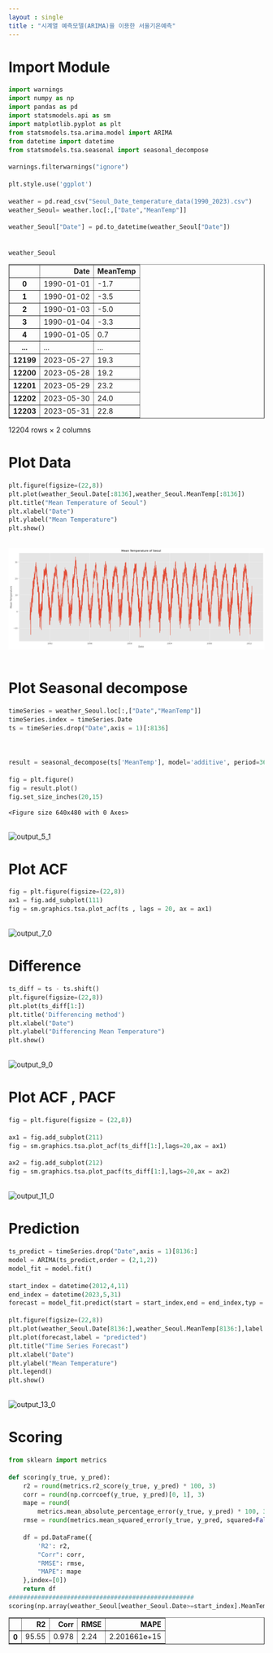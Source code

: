 ```yaml
---
layout : single
title : "시계열 예측모델(ARIMA)을 이용한 서울기온예측"
---
```


# Import Module


```python
import warnings
import numpy as np
import pandas as pd
import statsmodels.api as sm
import matplotlib.pyplot as plt
from statsmodels.tsa.arima.model import ARIMA
from datetime import datetime
from statsmodels.tsa.seasonal import seasonal_decompose

warnings.filterwarnings("ignore")

plt.style.use('ggplot')

weather = pd.read_csv("Seoul_Date_temperature_data(1990_2023).csv")
weather_Seoul= weather.loc[:,["Date","MeanTemp"]]

weather_Seoul["Date"] = pd.to_datetime(weather_Seoul["Date"])


weather_Seoul
```




<div>

<table border="1" class="dataframe">
  <thead>
    <tr style="text-align: right;">
      <th></th>
      <th>Date</th>
      <th>MeanTemp</th>
    </tr>
  </thead>
  <tbody>
    <tr>
      <th>0</th>
      <td>1990-01-01</td>
      <td>-1.7</td>
    </tr>
    <tr>
      <th>1</th>
      <td>1990-01-02</td>
      <td>-3.5</td>
    </tr>
    <tr>
      <th>2</th>
      <td>1990-01-03</td>
      <td>-5.0</td>
    </tr>
    <tr>
      <th>3</th>
      <td>1990-01-04</td>
      <td>-3.3</td>
    </tr>
    <tr>
      <th>4</th>
      <td>1990-01-05</td>
      <td>0.7</td>
    </tr>
    <tr>
      <th>...</th>
      <td>...</td>
      <td>...</td>
    </tr>
    <tr>
      <th>12199</th>
      <td>2023-05-27</td>
      <td>19.3</td>
    </tr>
    <tr>
      <th>12200</th>
      <td>2023-05-28</td>
      <td>19.2</td>
    </tr>
    <tr>
      <th>12201</th>
      <td>2023-05-29</td>
      <td>23.2</td>
    </tr>
    <tr>
      <th>12202</th>
      <td>2023-05-30</td>
      <td>24.0</td>
    </tr>
    <tr>
      <th>12203</th>
      <td>2023-05-31</td>
      <td>22.8</td>
    </tr>
  </tbody>
</table>
<p>12204 rows × 2 columns</p>
</div>



# Plot Data


```python
plt.figure(figsize=(22,8))
plt.plot(weather_Seoul.Date[:8136],weather_Seoul.MeanTemp[:8136])
plt.title("Mean Temperature of Seoul")
plt.xlabel("Date")
plt.ylabel("Mean Temperature")
plt.show()
```


​    
![output_3_0](./images/output_3_0.png)
​    


# Plot Seasonal decompose


```python
timeSeries = weather_Seoul.loc[:,["Date","MeanTemp"]]
timeSeries.index = timeSeries.Date
ts = timeSeries.drop("Date",axis = 1)[:8136]



result = seasonal_decompose(ts['MeanTemp'], model='additive', period=365)

fig = plt.figure()
fig = result.plot()
fig.set_size_inches(20,15)
```


    <Figure size 640x480 with 0 Axes>



​    
![output_5_1](/images/output_5_1.png)
​    


# Plot ACF


```python
fig = plt.figure(figsize=(22,8))
ax1 = fig.add_subplot(111)
fig = sm.graphics.tsa.plot_acf(ts , lags = 20, ax = ax1)
```


​    
![output_7_0](/images/output_7_0.png)
​    


# Difference


```python
ts_diff = ts - ts.shift()
plt.figure(figsize=(22,8))
plt.plot(ts_diff[1:])
plt.title('Differencing method')
plt.xlabel("Date")
plt.ylabel("Differencing Mean Temperature")
plt.show()
```


​    
![output_9_0](/images/output_9_0.png)
​    


# Plot ACF , PACF


```python
fig = plt.figure(figsize = (22,8))

ax1 = fig.add_subplot(211)
fig = sm.graphics.tsa.plot_acf(ts_diff[1:],lags=20,ax = ax1)

ax2 = fig.add_subplot(212)
fig = sm.graphics.tsa.plot_pacf(ts_diff[1:],lags=20,ax = ax2)
```


​    
![output_11_0](/images/output_11_0.png)
​    


# Prediction


```python
ts_predict = timeSeries.drop("Date",axis = 1)[8136:]
model = ARIMA(ts_predict,order = (2,1,2))
model_fit = model.fit()

start_index = datetime(2012,4,11)
end_index = datetime(2023,5,31)
forecast = model_fit.predict(start = start_index,end = end_index,typ = 'levels')

plt.figure(figsize=(22,8))
plt.plot(weather_Seoul.Date[8136:],weather_Seoul.MeanTemp[8136:],label = "original")
plt.plot(forecast,label = "predicted")
plt.title("Time Series Forecast")
plt.xlabel("Date")
plt.ylabel("Mean Temperature")
plt.legend()
plt.show()
```


​    
![output_13_0](/images/output_13_0.png)
​    

# Scoring

```python
from sklearn import metrics

def scoring(y_true, y_pred):
    r2 = round(metrics.r2_score(y_true, y_pred) * 100, 3)
    corr = round(np.corrcoef(y_true, y_pred)[0, 1], 3)
    mape = round(
        metrics.mean_absolute_percentage_error(y_true, y_pred) * 100, 3)
    rmse = round(metrics.mean_squared_error(y_true, y_pred, squared=False), 3)

    df = pd.DataFrame({
        'R2': r2,
        "Corr": corr,
        "RMSE": rmse,
        "MAPE": mape
    },index=[0])
    return df
###################################################
scoring(np.array(weather_Seoul[weather_Seoul.Date>=start_index].MeanTemp),np.array(forecast))
```




<div>

<table border="1" class="dataframe">
  <thead>
    <tr style="text-align: right;">
      <th></th>
      <th>R2</th>
      <th>Corr</th>
      <th>RMSE</th>
      <th>MAPE</th>
    </tr>
  </thead>
  <tbody>
    <tr>
      <th>0</th>
      <td>95.55</td>
      <td>0.978</td>
      <td>2.24</td>
      <td>2.201661e+15</td>
    </tr>
  </tbody>
</table>
</div>




```python

```
